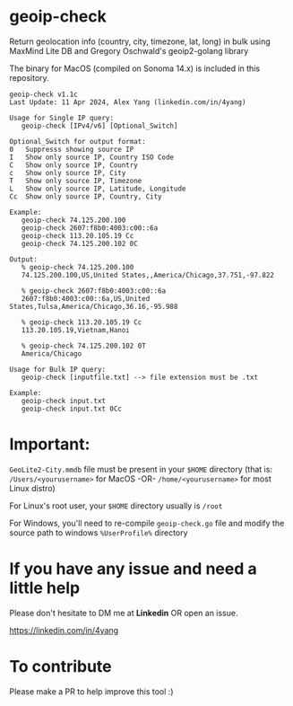 # geoip-check

Return geolocation info (country, city, timezone, lat, long) in bulk using MaxMind Lite DB and Gregory Oschwald's geoip2-golang library

The binary for MacOS (compiled on Sonoma 14.x) is included in this repository.

```
geoip-check v1.1c
Last Update: 11 Apr 2024, Alex Yang (linkedin.com/in/4yang)

Usage for Single IP query:
   geoip-check [IPv4/v6] [Optional_Switch]

Optional_Switch for output format:
0   Suppresss showing source IP
I   Show only source IP, Country ISO Code
C   Show only source IP, Country
c   Show only source IP, City
T   Show only source IP, Timezone
L   Show only source IP, Latitude, Longitude
Cc  Show only source IP, Country, City

Example:
   geoip-check 74.125.200.100
   geoip-check 2607:f8b0:4003:c00::6a
   geoip-check 113.20.105.19 Cc
   geoip-check 74.125.200.102 0C
   
Output:
   % geoip-check 74.125.200.100
   74.125.200.100,US,United States,,America/Chicago,37.751,-97.822

   % geoip-check 2607:f8b0:4003:c00::6a
   2607:f8b0:4003:c00::6a,US,United States,Tulsa,America/Chicago,36.16,-95.988

   % geoip-check 113.20.105.19 Cc
   113.20.105.19,Vietnam,Hanoi

   % geoip-check 74.125.200.102 0T
   America/Chicago

Usage for Bulk IP query:
   geoip-check [inputfile.txt] --> file extension must be .txt

Example:
   geoip-check input.txt
   geoip-check input.txt 0Cc 
```

# Important:

`GeoLite2-City.mmdb` file must be present in your `$HOME` directory (that is: `/Users/<yourusername>` for MacOS  -OR-  `/home/<yourusername>` for most Linux distro)

For Linux's root user, your `$HOME` directory usually is `/root`

For Windows, you'll need to re-compile `geoip-check.go` file and modify the source path to windows `%UserProfile%` directory

# If you have any issue and need a little help

Please don't hesitate to DM me at **Linkedin** OR open an issue.

https://linkedin.com/in/4yang

# To contribute

Please make a PR to help improve this tool :)